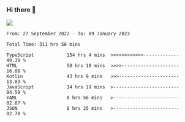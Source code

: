 ### Hi there 👋

<!--<a href="https://github.com/search?o=desc&q=author%3Abushiyi&s=committer-date&type=Commits">-->
<!--    <img align="center" height = "178" src="https://github-readme-stats.vercel.app/api?username=bushiyi&count_private=true&show_icons=true&theme=noctis_minimus&hide=contribs&include_all_commits=true" />-->
<!--</a>-->
<!--<a href="https://github.com/bushiyi?tab=repositories">-->
<!--    <img align="center" height = "178" src="https://github-readme-stats.vercel.app/api/top-langs/?username=bushiyi&count_private=true&theme=noctis_minimus" />-->
<!--</a>-->
 
<!-- [![Ashutosh's github activity graph](https://activity-graph.herokuapp.com/graph?username=bushiyi&theme=react&bg_color=1B2932&point=698B69&line=698B69)](https://github.com/ashutosh00710/github-readme-activity-graph)
 -->


![](https://raw.githubusercontent.com/bushiyi/bushiyi/master/assets/github-contribution-grid-snake.svg)

<!--START_SECTION:waka-->

```text
From: 27 September 2022 - To: 09 January 2023

Total Time: 311 hrs 56 mins

TypeScript            154 hrs 4 mins  >>>>>>>>>>>>-------------   49.39 %
HTML                  50 hrs 10 mins  >>>>---------------------   16.08 %
Kotlin                43 hrs 9 mins   >>>----------------------   13.83 %
JavaScript            14 hrs 19 mins  >------------------------   04.59 %
YAML                  8 hrs 56 mins   >------------------------   02.87 %
JSON                  8 hrs 25 mins   >------------------------   02.70 %
```

<!--END_SECTION:waka-->

